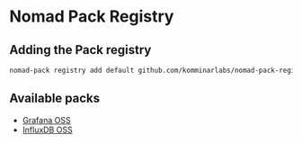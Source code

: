 # Nomad Pack Registry

## Adding the Pack registry

```bash
nomad-pack registry add default github.com/komminarlabs/nomad-pack-registry
```

## Available packs

- [Grafana OSS](/packs/grafana/README.md)
- [InfluxDB OSS](/packs/influxdb2/README.md)
